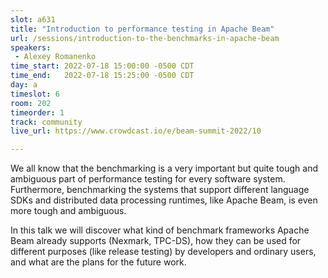 ```yaml
---
slot: a631
title: "Introduction to performance testing in Apache Beam"
url: /sessions/introduction-to-the-benchmarks-in-apache-beam
speakers:
 - Alexey Romanenko
time_start: 2022-07-18 15:00:00 -0500 CDT
time_end:   2022-07-18 15:25:00 -0500 CDT
day: a
timeslot: 6
room: 202
timeorder: 1
track: community
live_url: https://www.crowdcast.io/e/beam-summit-2022/10

---
```


We all know that the benchmarking is a very important but quite tough and ambiguous part of performance testing for every software system. Furthermore, benchmarking the systems that support different language SDKs and distributed data processing runtimes, like Apache Beam, is even more tough and ambiguous. 
 
In this talk we will discover what kind of benchmark frameworks Apache Beam already supports (Nexmark, TPC-DS), how they can be used for different purposes (like release testing) by developers and ordinary users, and what are the plans for the future work.